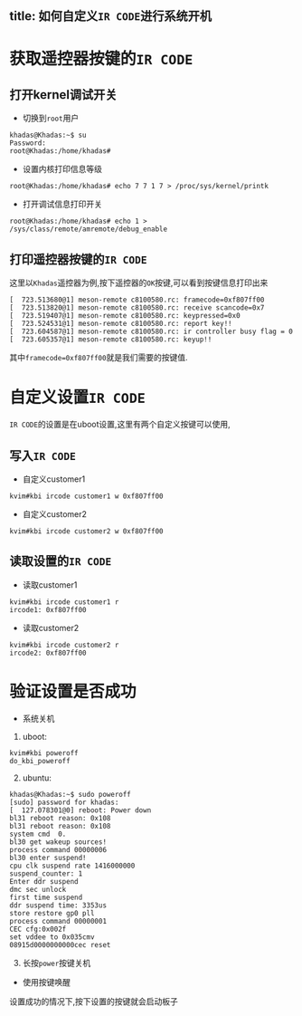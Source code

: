 title: 如何自定义`IR CODE`进行系统开机
---

# 获取遥控器按键的`IR CODE`

## 打开kernel调试开关

* 切换到`root`用户

```shell
khadas@Khadas:~$ su
Password:
root@Khadas:/home/khadas#
```

* 设置内核打印信息等级

```shell
root@Khadas:/home/khadas# echo 7 7 1 7 > /proc/sys/kernel/printk
```

* 打开调试信息打印开关

```shell
root@Khadas:/home/khadas# echo 1 > /sys/class/remote/amremote/debug_enable
```

## 打印遥控器按键的`IR CODE`

这里以`Khadas`遥控器为例,按下遥控器的`OK`按键,可以看到按键信息打印出来

```shell
[  723.513680@1] meson-remote c8100580.rc: framecode=0xf807ff00
[  723.513820@1] meson-remote c8100580.rc: receive scancode=0x7
[  723.519407@1] meson-remote c8100580.rc: keypressed=0x0
[  723.524531@1] meson-remote c8100580.rc: report key!!
[  723.604587@1] meson-remote c8100580.rc: ir controller busy flag = 0
[  723.605357@1] meson-remote c8100580.rc: keyup!!
```

其中`framecode=0xf807ff00`就是我们需要的按键值.

# 自定义设置`IR CODE`

`IR CODE`的设置是在uboot设置,这里有两个自定义按键可以使用,

## 写入`IR CODE`

* 自定义customer1

```shell
kvim#kbi ircode customer1 w 0xf807ff00
```

* 自定义customer2

```shell
kvim#kbi ircode customer2 w 0xf807ff00
```

## 读取设置的`IR CODE`

* 读取customer1

```shell
kvim#kbi ircode customer1 r
ircode1: 0xf807ff00
```

* 读取customer2

```shell
kvim#kbi ircode customer2 r
ircode2: 0xf807ff00
```


# 验证设置是否成功


* 系统关机

1. uboot:

```shell
kvim#kbi poweroff
do_kbi_poweroff
```

2. ubuntu:

```shell
khadas@Khadas:~$ sudo poweroff
[sudo] password for khadas:
[  127.078301@0] reboot: Power down
bl31 reboot reason: 0x108
bl31 reboot reason: 0x108
system cmd  0.
bl30 get wakeup sources!
process command 00000006
bl30 enter suspend!
cpu clk suspend rate 1416000000
suspend_counter: 1
Enter ddr suspend
dmc sec unlock
first time suspend
ddr suspend time: 3353us
store restore gp0 pll
process command 00000001
CEC cfg:0x002f
set vddee to 0x035cmv
08915d0000000000cec reset
```

3. 长按`power`按键关机


* 使用按键唤醒

设置成功的情况下,按下设置的按键就会启动板子

